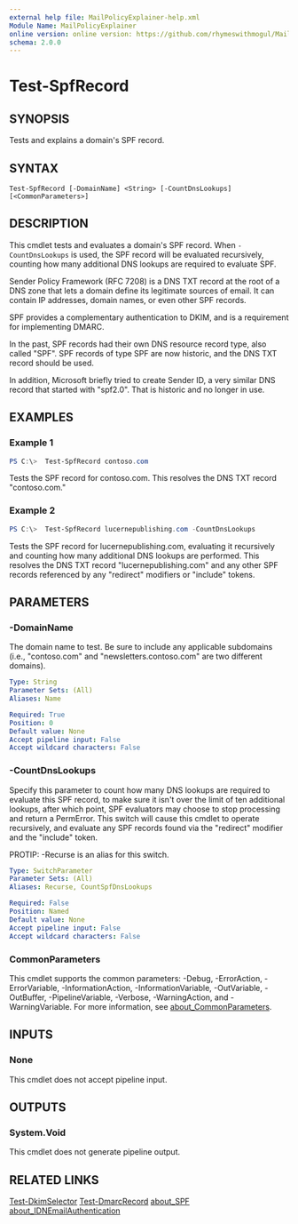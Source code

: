 ```yaml
---
external help file: MailPolicyExplainer-help.xml
Module Name: MailPolicyExplainer
online version: online version: https://github.com/rhymeswithmogul/MailPolicyExplainer/blob/main/man/en-US/Test-SpfRecord.md
schema: 2.0.0
---
```


# Test-SpfRecord

## SYNOPSIS
Tests and explains a domain's SPF record.

## SYNTAX

```
Test-SpfRecord [-DomainName] <String> [-CountDnsLookups] [<CommonParameters>]
```

## DESCRIPTION
This cmdlet tests and evaluates a domain's SPF record.  When `-CountDnsLookups` is used, the SPF record will be evaluated recursively, counting how many additional DNS lookups are required to evaluate SPF.

Sender Policy Framework (RFC 7208) is a DNS TXT record at the root of a DNS zone that lets a domain define its legitimate sources of email.  It can contain IP addresses, domain names, or even other SPF records.

SPF provides a complementary authentication to DKIM, and is a requirement for implementing DMARC.

In the past, SPF records had their own DNS resource record type, also called "SPF".  SPF records of type SPF are now historic, and the DNS TXT record should be used.

In addition, Microsoft briefly tried to create Sender ID, a very similar DNS record that started with "spf2.0".  That is historic and no longer in use.

## EXAMPLES

### Example 1
```powershell
PS C:\>  Test-SpfRecord contoso.com
```

Tests the SPF record for contoso.com.  This resolves the DNS TXT record "contoso.com."

### Example 2
```powershell
PS C:\>  Test-SpfRecord lucernepublishing.com -CountDnsLookups
```

Tests the SPF record for lucernepublishing.com, evaluating it recursively and counting how many additional DNS lookups are performed.  This resolves the DNS TXT record "lucernepublishing.com" and any other SPF records referenced by any "redirect" modifiers or "include" tokens.

## PARAMETERS

### -DomainName
The domain name to test.  Be sure to include any applicable subdomains (i.e., "contoso.com" and "newsletters.contoso.com" are two different domains).

```yaml
Type: String
Parameter Sets: (All)
Aliases: Name

Required: True
Position: 0
Default value: None
Accept pipeline input: False
Accept wildcard characters: False
```

### -CountDnsLookups
Specify this parameter to count how many DNS lookups are required to evaluate this SPF record, to make sure it isn't over the limit of ten additional lookups, after which point, SPF evaluators may choose to stop processing and return a PermError.  This switch will cause this cmdlet to operate recursively, and evaluate any SPF records found via the "redirect" modifier and the "include" token.

PROTIP: -Recurse is an alias for this switch.

```yaml
Type: SwitchParameter
Parameter Sets: (All)
Aliases: Recurse, CountSpfDnsLookups

Required: False
Position: Named
Default value: None
Accept pipeline input: False
Accept wildcard characters: False
```

### CommonParameters
This cmdlet supports the common parameters: -Debug, -ErrorAction, -ErrorVariable, -InformationAction, -InformationVariable, -OutVariable, -OutBuffer, -PipelineVariable, -Verbose, -WarningAction, and -WarningVariable. For more information, see [about_CommonParameters](http://go.microsoft.com/fwlink/?LinkID=113216).

## INPUTS

### None
This cmdlet does not accept pipeline input.

## OUTPUTS

### System.Void
This cmdlet does not generate pipeline output.

## RELATED LINKS

[Test-DkimSelector]()
[Test-DmarcRecord]()
[about_SPF]()
[about_IDNEmailAuthentication]()
